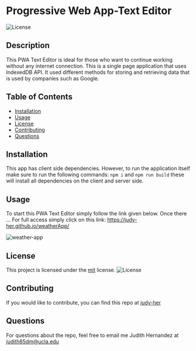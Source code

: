 # Progressive Web App-Text Editor

![License](https://img.shields.io/badge/License-MIT-yellow.svg)

## Description

This PWA Text Editor is ideal for those who want to continue working without any internet connection. This is a single page application that uses IndexedDB API. It used different methods for storing and retrieving data that is used by companies such as Google.

## Table of Contents

- [Installation](#installation)
- [Usage](#usage)
- [License](#license)
- [Contributing](#contributing)
- [Questions](#questions)

## Installation

This app has client side dependencies. However, to run the application itself make sure to run the following commands:
`npm i`
and `npm run build` these will install all dependencies on the client and server side.

## Usage

To start this PWA Text Editor simply follow the link given below. Once there ...
For full access simply click on this link: https://judy-her.github.io/weatherApp/

![weather-app](assets/weather-app.png)

## License

This project is licensed under the [mit](https://opensource.org/licenses/MIT) license.
![License](https://img.shields.io/badge/License-MIT-yellow.svg)

## Contributing

If you would like to contribute, you can find this repo at [judy-her](https://github.com/judy-her)

## Questions

For questions about the repo, feel free to email me Judith Hernandez at judith85dm@ucla.edu
